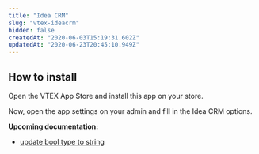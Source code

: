 ```yaml
---
title: "Idea CRM"
slug: "vtex-ideacrm"
hidden: false
createdAt: "2020-06-03T15:19:31.602Z"
updatedAt: "2020-06-23T20:45:10.949Z"
---
```


## How to install

Open the VTEX App Store and install this app on your store.

Now, open the app settings on your admin and fill in the Idea CRM options.


**Upcoming documentation:**

 - [update bool type to string](https://github.com/vtex-apps/ideacrm/pull/5)